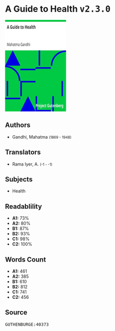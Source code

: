 # A Guide to Health <kbd>v2.3.0</kbd>

![](./cover.medium.jpg "")

## Authors


 - Gandhi, Mahatma <small>(1869 - 1948)</small>

## Translators


 - Rama Iyer, A. <small>(-1 - -1)</small>

## Subjects


 - Health

## Readablility


 - **A1:** 73%
 - **A2:** 80%
 - **B1:** 87%
 - **B2:** 93%
 - **C1:** 98%
 - **C2:** 100%

## Words Count


 - **A1:** 461
 - **A2:** 385
 - **B1:** 610
 - **B2:** 812
 - **C1:** 741
 - **C2:** 456

## Source


<kbd>GUTHENBURGE:40373</kbd>
